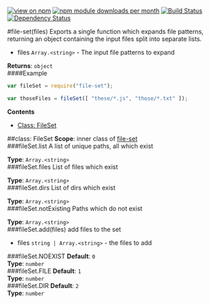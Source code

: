[![view on npm](http://img.shields.io/npm/v/file-set.svg)](https://www.npmjs.org/package/file-set)
[![npm module downloads per month](http://img.shields.io/npm/dm/file-set.svg)](https://www.npmjs.org/package/file-set)
[![Build Status](https://travis-ci.org/75lb/file-set.svg?branch=master)](https://travis-ci.org/75lb/file-set)
[![Dependency Status](https://david-dm.org/75lb/file-set.svg)](https://david-dm.org/75lb/file-set)

<a name="module_file-set"></a>
#file-set(files)
Exports a single function which expands file patterns, returning an object containing the input files split into separate lists.


- files `Array.<string>` - The input file patterns to expand

  
**Returns**: `object`  
####Example
```js
var fileSet = require("file-set");

var thoseFiles = fileSet([ "these/*.js", "those/*.txt" ]);
```
**Contents**
* [Class: FileSet](#module_file-set.FileSet)

<a name="module_file-set.FileSet"></a>

##class: FileSet
**Scope**: inner class of [file-set](#module_file-set)  
<a name="module_file-set.FileSet#list"></a>
###fileSet.list
A list of unique paths, all which exist

**Type**: `Array.<string>`  
<a name="module_file-set.FileSet#files"></a>
###fileSet.files
List of files which exist

**Type**: `Array.<string>`  
<a name="module_file-set.FileSet#dirs"></a>
###fileSet.dirs
List of dirs which exist

**Type**: `Array.<string>`  
<a name="module_file-set.FileSet#notExisting"></a>
###fileSet.notExisting
Paths which do not exist

**Type**: `Array.<string>`  
<a name="module_file-set.FileSet#add"></a>
###fileSet.add(files)
add files to the set


- files `string | Array.<string>` - the files to add

<a name="module_file-set.FileSet.NOEXIST"></a>
###fileSet.NOEXIST
**Default**: `0`  
**Type**: `number`  
<a name="module_file-set.FileSet.FILE"></a>
###fileSet.FILE
**Default**: `1`  
**Type**: `number`  
<a name="module_file-set.FileSet.DIR"></a>
###fileSet.DIR
**Default**: `2`  
**Type**: `number`  
